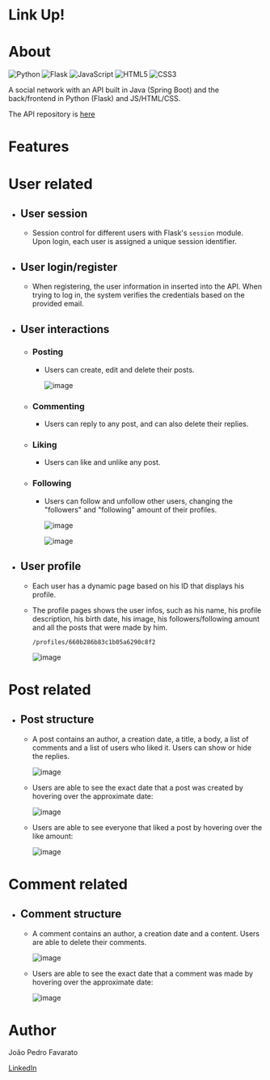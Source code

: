 # Link Up!

# About
![Python](https://img.shields.io/badge/python-3670A0?style=for-the-badge&logo=python&logoColor=ffdd54) ![Flask](https://img.shields.io/badge/flask-%23000.svg?style=for-the-badge&logo=flask&logoColor=white) ![JavaScript](https://img.shields.io/badge/javascript-%23323330.svg?style=for-the-badge&logo=javascript&logoColor=%23F7DF1E) ![HTML5](https://img.shields.io/badge/html5-%23E34F26.svg?style=for-the-badge&logo=html5&logoColor=white) ![CSS3](https://img.shields.io/badge/css3-%231572B6.svg?style=for-the-badge&logo=css3&logoColor=white)

A social network with an API built in Java (Spring Boot) and the back/frontend in Python (Flask) and JS/HTML/CSS.

The API repository is <a href="https://github.com/docafavarato/linkupapi">here</a>

# Features
# User related
- ## User session
  - Session control for different users with Flask's `session` module. Upon login, each user is assigned a unique session identifier.

- ## User login/register
  - When registering, the user information in inserted into the API. When trying to log in, the system verifies the credentials based on the provided email.

- ## User interactions
    - ### Posting
        - Users can create, edit and delete their posts.

          ![image](https://github.com/docafavarato/linkUp/assets/98183878/7ce12039-d1a1-4229-bc81-e6ce673e11d4)

    - ### Commenting
        - Users can reply to any post, and can also delete their replies.
    - ### Liking
        - Users can like and unlike any post.
    - ### Following
        - Users can follow and unfollow other users, changing the "followers" and "following" amount of their profiles.

          ![image](https://github.com/docafavarato/linkUp/assets/98183878/8b3973ec-b20f-4bf0-93ae-f1955009a23a)

          ![image](https://github.com/docafavarato/linkUp/assets/98183878/7f9b0626-c878-4786-87b9-04298fbb971b)

- ## User profile
    - Each user has a dynamic page based on his ID that displays his profile.
    - The profile pages shows the user infos, such as his name, his profile description, his birth date, his image, his followers/following amount and all the posts that were made by him.

      `/profiles/660b286b83c1b05a6290c8f2`
      
      ![image](https://github.com/docafavarato/linkUp/assets/98183878/b65b18b9-246f-433e-94a5-35a253f67c24)
          
# Post related
- ## Post structure
    - A post contains an author, a creation date, a title, a body, a list of comments and a list of users who liked it. Users can show or hide the replies.
      
      ![image](https://github.com/docafavarato/linkUp/assets/98183878/9d54b1f4-b219-4b28-a5c9-86ea102745e2)

    - Users are able to see the exact date that a post was created by hovering over the approximate date:
      
      ![image](https://github.com/docafavarato/linkUp/assets/98183878/e678e122-3a03-44b2-a77f-8ba7b7056ff2)

    - Users are able to see everyone that liked a post by hovering over the like amount:

      ![image](https://github.com/docafavarato/linkUp/assets/98183878/f9255f16-7947-4d3b-a46c-d3e645f0ccb3)

# Comment related
- ## Comment structure
  - A comment contains an author, a creation date and a content. Users are able to delete their comments.

    ![image](https://github.com/docafavarato/linkUp/assets/98183878/ff658467-735e-49bb-9cb0-a775007e41f8)

  - Users are able to see the exact date that a comment was made by hovering over the approximate date:

    ![image](https://github.com/docafavarato/linkUp/assets/98183878/9099038a-91fa-478b-8e67-06a63b14146d)

# Author
João Pedro Favarato

<a href="https://www.linkedin.com/in/favarato/">LinkedIn</a>


      


